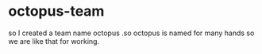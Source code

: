 # octopus-team
so I created a team name octopus .so octopus is named for many hands so we are like that for working.
